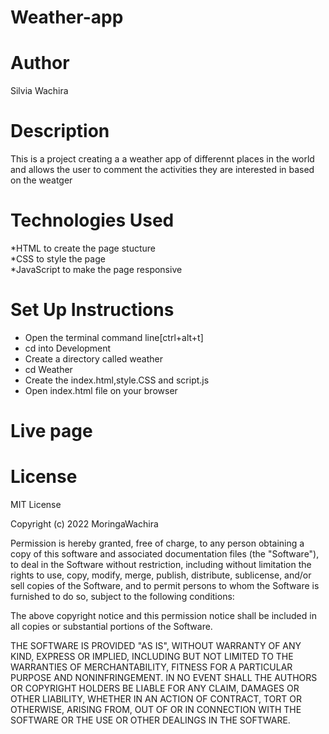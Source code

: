 # Weather-app
# Author
Silvia Wachira
# Description
This is a project creating a a weather app of differennt places in the world and allows the user to comment the activities they are interested in based on the weatger 
# Technologies Used
*HTML to create the page stucture<br>
*CSS to style the page<br>
*JavaScript to make the page responsive
# Set Up Instructions
* Open the terminal command line[ctrl+alt+t]<br>
* cd into Development
* Create a directory called weather
* cd Weather<br>
* Create the index.html,style.CSS and script.js 
* Open index.html file on your browser
# Live page
# License
MIT License

Copyright (c) 2022 MoringaWachira

Permission is hereby granted, free of charge, to any person obtaining a copy
of this software and associated documentation files (the "Software"), to deal
in the Software without restriction, including without limitation the rights
to use, copy, modify, merge, publish, distribute, sublicense, and/or sell
copies of the Software, and to permit persons to whom the Software is
furnished to do so, subject to the following conditions:

The above copyright notice and this permission notice shall be included in all
copies or substantial portions of the Software.

THE SOFTWARE IS PROVIDED "AS IS", WITHOUT WARRANTY OF ANY KIND, EXPRESS OR
IMPLIED, INCLUDING BUT NOT LIMITED TO THE WARRANTIES OF MERCHANTABILITY,
FITNESS FOR A PARTICULAR PURPOSE AND NONINFRINGEMENT. IN NO EVENT SHALL THE
AUTHORS OR COPYRIGHT HOLDERS BE LIABLE FOR ANY CLAIM, DAMAGES OR OTHER
LIABILITY, WHETHER IN AN ACTION OF CONTRACT, TORT OR OTHERWISE, ARISING FROM,
OUT OF OR IN CONNECTION WITH THE SOFTWARE OR THE USE OR OTHER DEALINGS IN THE
SOFTWARE.
